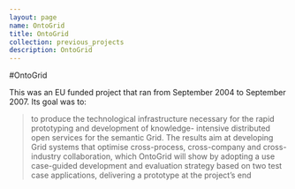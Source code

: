 ```yaml
---
layout: page
name: OntoGrid
title: OntoGrid
collection: previous_projects
description: OntoGrid
---
```


#OntoGrid

This was an EU funded project that ran from September 2004 to September 2007. Its goal was to:

>to produce the technological infrastructure
>necessary for the rapid prototyping and development of knowledge-
>intensive distributed open services for the semantic Grid. The results aim
>at developing Grid systems that optimise cross-process, cross-company and
>cross-industry collaboration, which OntoGrid will show by adopting a use
>case-guided development and evaluation strategy based on two test case
>applications, delivering a prototype at the project’s end